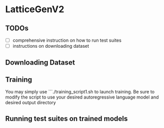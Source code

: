 # LatticeGenV2

## TODOs
- [ ] comprehensive instruction on how to run test suites
- [ ] instructions on downloading dataset

## Downloading Dataset

## Training

You may simply use ```./training_script1.sh to launch training. Be sure to modify the script to use your desired autoregressive language model and desired output directory

## Running test suites on trained models


